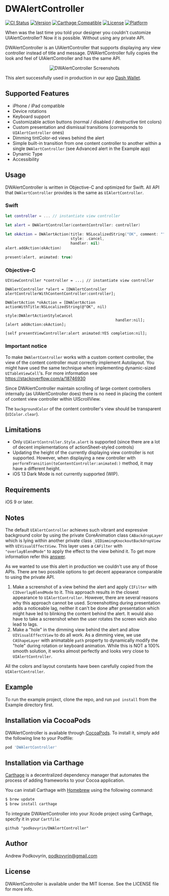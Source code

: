 # DWAlertController

[![CI Status](https://img.shields.io/travis/podkovyrin/DWAlertController.svg?style=flat)](https://travis-ci.org/podkovyrin/DWAlertController)
[![Version](https://img.shields.io/cocoapods/v/DWAlertController.svg?style=flat)](https://cocoapods.org/pods/DWAlertController)
[![Carthage Compatible](https://img.shields.io/badge/Carthage-compatible-4BC51D.svg?style=flat)](https://github.com/Carthage/Carthage)
[![License](https://img.shields.io/cocoapods/l/DWAlertController.svg?style=flat)](https://cocoapods.org/pods/DWAlertController)
[![Platform](https://img.shields.io/cocoapods/p/DWAlertController.svg?style=flat)](https://cocoapods.org/pods/DWAlertController)

When was the last time you told your designer you couldn't customize UIAlertController? Now it is possible. Without using any private API.

DWAlertController is an UIAlertController that supports displaying any view controller instead of title and message.
DWAlertController fully copies the look and feel of UIAlertController and has the same API.

<p align="center">
<img src="https://github.com/podkovyrin/DWAlertController/raw/master/assets/DWAlertController_Screens.png?raw=true" alt="DWAlertController Screenshots">
</p>

This alert successfully used in production in our app [Dash Wallet](https://apps.apple.com/app/dash-wallet/id1206647026).

## Supported Features

- iPhone / iPad compatible
- Device rotations
- Keyboard support
- Customizable action buttons (normal / disabled / destructive tint colors)
- Custom presentation and dismissal transitions (corresponds to `UIAlertController` ones)
- Dimming tintColor-ed views behind the alert
- Simple built-in transition from one content controller to another within a single `DWAlertController` (see Advanced alert in the Example app)
- Dynamic Type
- Accessibility

## Usage

DWAlertController is written in Objective-C and optimized for Swift. All API that `DWAlertController` provides is the same as `UIAlertController`.

### Swift
```swift
let controller = ... // instantiate view controller

let alert = DWAlertController(contentController: controller)

let okAction = DWAlertAction(title: NSLocalizedString("OK", comment: ""),
                             style: .cancel,
                             handler: nil)
alert.addAction(okAction)

present(alert, animated: true)
```

### Objective-C
```obj-c
UIViewController *controller = ...; // instantiate view controller

DWAlertController *alert = [DWAlertController alertControllerWithContentController:controller];

DWAlertAction *okAction = [DWAlertAction actionWithTitle:NSLocalizedString(@"OK", nil)
                                                   style:DWAlertActionStyleCancel
                                                 handler:nil];
[alert addAction:okAction];

[self presentViewController:alert animated:YES completion:nil];
```

### Important notice

To make `DWAlertController` works with a custom content controller, the view of the content controller must correctly implement Autolayout.
You might have used the same technique when implementing dynamic-sized `UITableViewCell`'s.
For more information see https://stackoverflow.com/a/18746930

Since DWAlertController maintain scrolling of large content controllers internally (as UIAlertController does) there is no need in placing the content of content view controller within UIScrollView.

The `backgroundColor` of the content controller's view should be transparent (`UIColor.clear`).

## Limitations

- Only `UIAlertController.Style.alert` is supported (since there are a lot of decent implementations of actionSheet-styled controls)
- Updating the height of the currently displaying view controller is not supported. However, when displaying a new controller with `performTransition(toContentController:animated:)` method, it may have a different height.
- iOS 13 Dark Mode is not currently supported (WIP).

## Requirements

iOS 9 or later.

## Notes

The default `UIAlertController` achieves such vibrant and expressive background color by using the private CoreAnimation class `CABackdropLayer` which is lying within another private class `_UIDimmingKnockoutBackdropView` with `UIVisualEffectView`.
This layer uses a `CAFilter` with `"overlayBlendMode"` to apply the effect to the view behind it. To get more information refer this [answer](https://stackoverflow.com/a/49571448/2830525).

As we wanted to use this alert in production we couldn't use any of those APIs.
There are two possible options to get decent appearance comparable to using the private API.

1. Make a screenshot of a view behind the alert and apply `CIFilter` with `CIOverlayBlendMode` to it. This approach results in the closest appearance to `UIAlertController`. However, there are several reasons why this approach cannot be used. Screenshotting during presentation adds a noticeable lag, neither it can't be done after presentation which might have led to blinking the content behind the alert. It would also have to take a screenshot when the user rotates the screen wich also lead to lags.
2. Make a "hole" in the dimming view behind the alert and allow `UIVisualEffectView` to do all work. As a dimming view, we use `CAShapeLayer` with animatable `path` property to dynamically modify the "hole" during rotation or keyboard animation. While this is NOT a 100% smooth solution, it works almost perfectly and looks very close to `UIAlertController`.

All the colors and layout constants have been carefully copied from the `UIAlertController`.

## Example

To run the example project, clone the repo, and run `pod install` from the Example directory first.

## Installation via CocoaPods

DWAlertController is available through [CocoaPods](https://cocoapods.org). To install
it, simply add the following line to your Podfile:

```ruby
pod 'DWAlertController'
```

## Installation via Carthage

[Carthage](https://github.com/Carthage/Carthage) is a decentralized dependency manager that automates the process of adding frameworks to your Cocoa application.

You can install Carthage with [Homebrew](http://brew.sh/) using the following command:

```bash
$ brew update
$ brew install carthage
```

To integrate DWAlertController into your Xcode project using Carthage, specify it in your `Cartfile`:

```ogdl
github "podkovyrin/DWAlertController"
```

## Author

Andrew Podkovyrin, podkovyrin@gmail.com

## License

DWAlertController is available under the MIT license. See the LICENSE file for more info.

